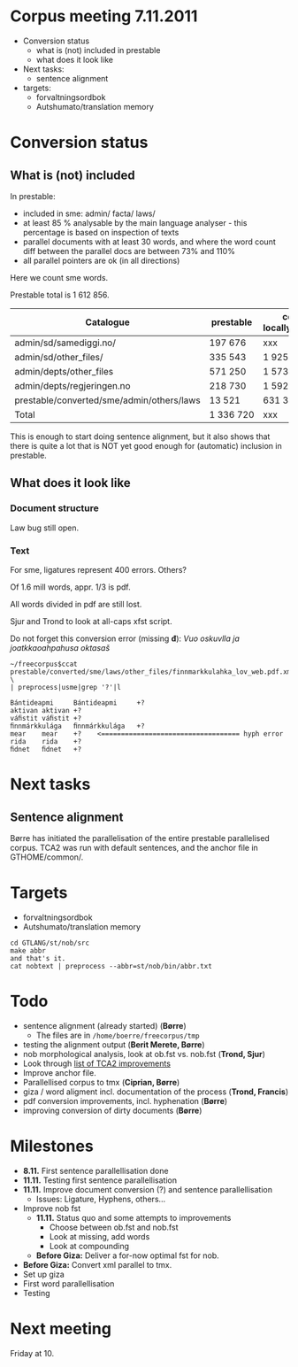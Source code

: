 # Corpus meeting 7.11.2011

* Conversion status
    - what is (not) included in prestable
    - what does it look like
* Next tasks:
    - sentence alignment
* targets:
    - forvaltningsordbok
    - Autshumato/translation memory

# Conversion status

## What is (not) included

In prestable:

* included in sme: admin/ facta/ laws/
* at least 85 % analysable by the main language analyser - this percentage is
  based on inspection of texts
* parallel documents with at least 30 words, and where the word count diff
  between the parallel docs are between 73% and 110%
* all parallel pointers are ok (in all directions)

Here we count sme words.

Prestable total is 1 612 856.

|   Catalogue                            | prestable |conv. locally@Trond | conv. apache@vic
| --- | --- | --- | ---
|  admin/sd/samediggi.no/                     |   197 676 |  xxx      |   233 667
|  admin/sd/other_files/                      |   335 543 | 1 925 954 | 1 935 348
|  admin/depts/other_files                    |   571 250 | 1 573 658 | 1 311 716
|  admin/depts/regjeringen.no                 |   218 730 | 1 592 557 | 1 613 487
|  prestable/converted/sme/admin/others/laws  |    13 521 |   631 361 |   649 426
|  Total                                      | 1 336 720 |      xxx  | 5 743 644

This is enough to start doing sentence alignment, but it also shows that there
is quite a lot that is NOT yet good enough for (automatic) inclusion in
prestable.

## What does it look like

### Document structure

Law bug still open.

### Text

For sme, ligatures represent 400 errors. Others?

Of 1.6 mill words, appr. 1/3 is pdf.

All words divided in pdf are still lost.

Sjur and Trond to look at all-caps xfst script.

Do not forget this conversion error (missing **đ**):
*Vuo oskuvlla ja joatkkaoahpahusa oktasaš*

```
~/freecorpus$ccat prestable/converted/sme/laws/other_files/finnmarkkulahka_lov_web.pdf.xml \
| preprocess|usme|grep '?'|l

Bántideapmi     Bántideapmi     +?
aktivan aktivan +?
váﬁstit váﬁstit +?
ﬁnnmárkkulága   ﬁnnmárkkulága   +?
mear    mear    +?    <=================================== hyph error
rida    rida    +?
ﬁdnet   ﬁdnet   +?
```

# Next tasks

## Sentence alignment

Børre has initiated the parallelisation of the entire prestable parallelised corpus.
TCA2 was run with default sentences, and the anchor file in GTHOME/common/.

# Targets

* forvaltningsordbok
* Autshumato/translation memory

```
cd GTLANG/st/nob/src
make abbr
and that's it.
cat nobtext | preprocess --abbr=st/nob/bin/abbr.txt
```

# Todo

* sentence alignment (already started) (**Børre**)
    - The files are in `/home/boerre/freecorpus/tmp`
* testing the alignment output (**Berit Merete, Børre**)
* nob morphological analysis, look at ob.fst vs. nob.fst (**Trond, Sjur**)
* Look through [list of TCA2 improvements](/tools/tca2.html)
* Improve anchor file.
* Parallellised corpus to tmx (**Ciprian, Børre**)
* giza / word aligment incl. documentation of the process (**Trond, Francis**)
* pdf conversion improvements, incl. hyphenation (**Børre**)
* improving conversion of dirty documents (**Børre**)

# Milestones

* **8.11.** First sentence parallellisation done
* **11.11.** Testing first sentence parallellisation
* **11.11.** Improve document conversion (?) and sentence parallellisation
    - Issues: Ligature, Hyphens, others…
* Improve nob fst
    - **11.11.** Status quo and some attempts to improvements
        - Choose between ob.fst and nob.fst
        - Look at missing, add words
        - Look at compounding
    - **Before Giza:** Deliver a for-now optimal fst for nob.
* **Before Giza:** Convert xml parallel to tmx.
* Set up giza
* First word parallellisation
* Testing

# Next meeting

Friday at 10.
